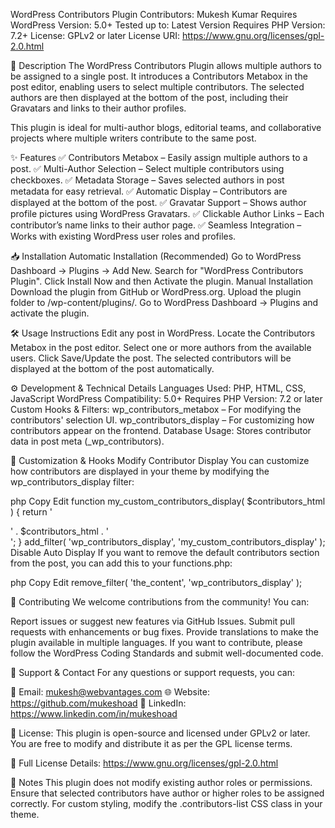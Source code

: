 WordPress Contributors Plugin
Contributors: Mukesh Kumar
Requires WordPress Version: 5.0+
Tested up to: Latest Version
Requires PHP Version: 7.2+
License: GPLv2 or later
License URI: https://www.gnu.org/licenses/gpl-2.0.html 

📌 Description
The WordPress Contributors Plugin allows multiple authors to be assigned to a single post. It introduces a Contributors Metabox in the post editor, enabling users to select multiple contributors. The selected authors are then displayed at the bottom of the post, including their Gravatars and links to their author profiles.

This plugin is ideal for multi-author blogs, editorial teams, and collaborative projects where multiple writers contribute to the same post.

✨ Features
✅ Contributors Metabox – Easily assign multiple authors to a post.
✅ Multi-Author Selection – Select multiple contributors using checkboxes.
✅ Metadata Storage – Saves selected authors in post metadata for easy retrieval.
✅ Automatic Display – Contributors are displayed at the bottom of the post.
✅ Gravatar Support – Shows author profile pictures using WordPress Gravatars.
✅ Clickable Author Links – Each contributor’s name links to their author page.
✅ Seamless Integration – Works with existing WordPress user roles and profiles.

📥 Installation
Automatic Installation (Recommended)
Go to WordPress Dashboard → Plugins → Add New.
Search for "WordPress Contributors Plugin".
Click Install Now and then Activate the plugin.
Manual Installation
Download the plugin from GitHub or WordPress.org.
Upload the plugin folder to /wp-content/plugins/.
Go to WordPress Dashboard → Plugins and activate the plugin.

🛠️ Usage Instructions
Edit any post in WordPress.
Locate the Contributors Metabox in the post editor.
Select one or more authors from the available users.
Click Save/Update the post.
The selected contributors will be displayed at the bottom of the post automatically.

⚙️ Development & Technical Details
Languages Used: PHP, HTML, CSS, JavaScript
WordPress Compatibility: 5.0+
Requires PHP Version: 7.2 or later
Custom Hooks & Filters:
wp_contributors_metabox – For modifying the contributors' selection UI.
wp_contributors_display – For customizing how contributors appear on the frontend.
Database Usage: Stores contributor data in post meta (_wp_contributors).

📌 Customization & Hooks
Modify Contributor Display
You can customize how contributors are displayed in your theme by modifying the wp_contributors_display filter:

php
Copy
Edit
function my_custom_contributors_display( $contributors_html ) {
    return '<div class="custom-contributors">' . $contributors_html . '</div>';
}
add_filter( 'wp_contributors_display', 'my_custom_contributors_display' );
Disable Auto Display
If you want to remove the default contributors section from the post, you can add this to your functions.php:

php
Copy
Edit
remove_filter( 'the_content', 'wp_contributors_display' );

📝 Contributing
We welcome contributions from the community! You can:

Report issues or suggest new features via GitHub Issues.
Submit pull requests with enhancements or bug fixes.
Provide translations to make the plugin available in multiple languages.
If you want to contribute, please follow the WordPress Coding Standards and submit well-documented code.

📩 Support & Contact
For any questions or support requests, you can:

📧 Email: mukesh@webvantages.com
🌐 Website: https://github.com/mukeshoad
💼 LinkedIn: https://www.linkedin.com/in/mukeshoad

📌 License:
This plugin is open-source and licensed under GPLv2 or later. You are free to modify and distribute it as per the GPL license terms.

📜 Full License Details: https://www.gnu.org/licenses/gpl-2.0.html

📌 Notes
This plugin does not modify existing author roles or permissions.
Ensure that selected contributors have author or higher roles to be assigned correctly.
For custom styling, modify the .contributors-list CSS class in your theme.
